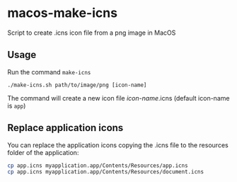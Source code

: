 # macos-make-icns
Script to create .icns icon file from a png image in MacOS 

## Usage

Run the command `make-icns`

`./make-icns.sh path/to/image/png [icon-name]`

The command will create a new icon file *icon-name*.icns (default icon-name is `app`)


## Replace application icons

You can replace the application icons copying the .icns file to the resources folder of the application:

```bash
cp app.icns myapplication.app/Contents/Resources/app.icns
cp app.icns myapplication.app/Contents/Resources/document.icns
```

